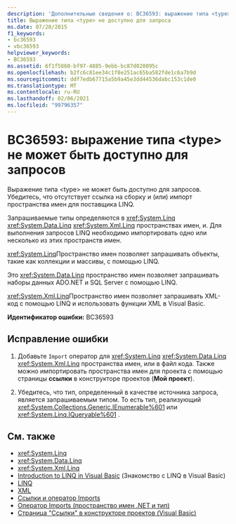 ```yaml
---
description: 'Дополнительные сведения о: BC36593: выражение типа <type> не может быть доступно для запросов'
title: Выражение типа <type> не доступно для запроса
ms.date: 07/20/2015
f1_keywords:
- bc36593
- vbc36593
helpviewer_keywords:
- BC36593
ms.assetid: 6f1f5860-bf97-4885-9ebb-bc87d028095c
ms.openlocfilehash: b2fc6c81ee34c1f8e251ac65ba582fde1c6a7b9d
ms.sourcegitcommit: ddf7edb67715a5b9a45e3dd44536dabc153c1de0
ms.translationtype: MT
ms.contentlocale: ru-RU
ms.lasthandoff: 02/06/2021
ms.locfileid: "99796357"
---
```

# <a name="bc36593-expression-of-type-type-is-not-queryable"></a>BC36593: выражение типа \<type> не может быть доступно для запросов

Выражение типа \<type> не может быть доступно для запросов. Убедитесь, что отсутствует ссылка на сборку и (или) импорт пространства имен для поставщика LINQ.

 Запрашиваемые типы определяются в <xref:System.Linq> <xref:System.Data.Linq> <xref:System.Xml.Linq> пространствах имен, и. Для выполнения запросов LINQ необходимо импортировать одно или несколько из этих пространств имен.

 <xref:System.Linq>Пространство имен позволяет запрашивать объекты, такие как коллекции и массивы, с помощью LINQ.

 Это <xref:System.Data.Linq> пространство имен позволяет запрашивать наборы данных ADO.NET и SQL Server с помощью LINQ.

 <xref:System.Xml.Linq>Пространство имен позволяет запрашивать XML-код с помощью LINQ и использовать функции XML в Visual Basic.

 **Идентификатор ошибки:** BC36593

## <a name="to-correct-this-error"></a>Исправление ошибки

1. Добавьте `Import` оператор для <xref:System.Linq> <xref:System.Data.Linq> <xref:System.Xml.Linq> пространства имен, или в файл кода. Также можно импортировать пространства имен для проекта с помощью страницы **ссылки** в конструкторе проектов (**Мой проект**).

2. Убедитесь, что тип, определенный в качестве источника запроса, является запрашиваемым типом. То есть тип, реализующий <xref:System.Collections.Generic.IEnumerable%601> или <xref:System.Linq.IQueryable%601> .

## <a name="see-also"></a>См. также

- <xref:System.Linq>
- <xref:System.Data.Linq>
- <xref:System.Xml.Linq>
- [Introduction to LINQ in Visual Basic](../../programming-guide/language-features/linq/introduction-to-linq.md) (Знакомство с LINQ в Visual Basic)
- [LINQ](../../programming-guide/language-features/linq/index.md)
- [XML](../../programming-guide/language-features/xml/index.md)
- [Ссылки и оператор Imports](../../programming-guide/program-structure/references-and-the-imports-statement.md)
- [Оператор Imports (пространство имен .NET и тип)](../statements/imports-statement-net-namespace-and-type.md)
- [Страница "Ссылки" в конструкторе проектов (Visual Basic)](/visualstudio/ide/reference/references-page-project-designer-visual-basic)
